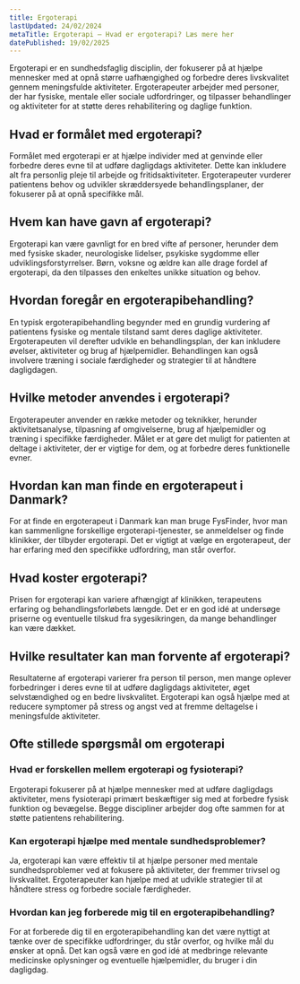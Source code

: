 ```yaml
---
title: Ergoterapi
lastUpdated: 24/02/2024
metaTitle: Ergoterapi – Hvad er ergoterapi? Læs mere her
datePublished: 19/02/2025
---
```


Ergoterapi er en sundhedsfaglig disciplin, der fokuserer på at hjælpe mennesker med at opnå større uafhængighed og forbedre deres livskvalitet gennem meningsfulde aktiviteter. Ergoterapeuter arbejder med personer, der har fysiske, mentale eller sociale udfordringer, og tilpasser behandlinger og aktiviteter for at støtte deres rehabilitering og daglige funktion.

## Hvad er formålet med ergoterapi?

Formålet med ergoterapi er at hjælpe individer med at genvinde eller forbedre deres evne til at udføre dagligdags aktiviteter. Dette kan inkludere alt fra personlig pleje til arbejde og fritidsaktiviteter. Ergoterapeuter vurderer patientens behov og udvikler skræddersyede behandlingsplaner, der fokuserer på at opnå specifikke mål.

## Hvem kan have gavn af ergoterapi?

Ergoterapi kan være gavnligt for en bred vifte af personer, herunder dem med fysiske skader, neurologiske lidelser, psykiske sygdomme eller udviklingsforstyrrelser. Børn, voksne og ældre kan alle drage fordel af ergoterapi, da den tilpasses den enkeltes unikke situation og behov.

## Hvordan foregår en ergoterapibehandling?

En typisk ergoterapibehandling begynder med en grundig vurdering af patientens fysiske og mentale tilstand samt deres daglige aktiviteter. Ergoterapeuten vil derefter udvikle en behandlingsplan, der kan inkludere øvelser, aktiviteter og brug af hjælpemidler. Behandlingen kan også involvere træning i sociale færdigheder og strategier til at håndtere dagligdagen.

## Hvilke metoder anvendes i ergoterapi?

Ergoterapeuter anvender en række metoder og teknikker, herunder aktivitetsanalyse, tilpasning af omgivelserne, brug af hjælpemidler og træning i specifikke færdigheder. Målet er at gøre det muligt for patienten at deltage i aktiviteter, der er vigtige for dem, og at forbedre deres funktionelle evner.

## Hvordan kan man finde en ergoterapeut i Danmark?

For at finde en ergoterapeut i Danmark kan man bruge FysFinder, hvor man kan sammenligne forskellige ergoterapi-tjenester, se anmeldelser og finde klinikker, der tilbyder ergoterapi. Det er vigtigt at vælge en ergoterapeut, der har erfaring med den specifikke udfordring, man står overfor.

## Hvad koster ergoterapi?

Prisen for ergoterapi kan variere afhængigt af klinikken, terapeutens erfaring og behandlingsforløbets længde. Det er en god idé at undersøge priserne og eventuelle tilskud fra sygesikringen, da mange behandlinger kan være dækket.

## Hvilke resultater kan man forvente af ergoterapi?

Resultaterne af ergoterapi varierer fra person til person, men mange oplever forbedringer i deres evne til at udføre dagligdags aktiviteter, øget selvstændighed og en bedre livskvalitet. Ergoterapi kan også hjælpe med at reducere symptomer på stress og angst ved at fremme deltagelse i meningsfulde aktiviteter.

## Ofte stillede spørgsmål om ergoterapi

### Hvad er forskellen mellem ergoterapi og fysioterapi?

Ergoterapi fokuserer på at hjælpe mennesker med at udføre dagligdags aktiviteter, mens fysioterapi primært beskæftiger sig med at forbedre fysisk funktion og bevægelse. Begge discipliner arbejder dog ofte sammen for at støtte patientens rehabilitering.

### Kan ergoterapi hjælpe med mentale sundhedsproblemer?

Ja, ergoterapi kan være effektiv til at hjælpe personer med mentale sundhedsproblemer ved at fokusere på aktiviteter, der fremmer trivsel og livskvalitet. Ergoterapeuter kan hjælpe med at udvikle strategier til at håndtere stress og forbedre sociale færdigheder.

### Hvordan kan jeg forberede mig til en ergoterapibehandling?

For at forberede dig til en ergoterapibehandling kan det være nyttigt at tænke over de specifikke udfordringer, du står overfor, og hvilke mål du ønsker at opnå. Det kan også være en god idé at medbringe relevante medicinske oplysninger og eventuelle hjælpemidler, du bruger i din dagligdag.
